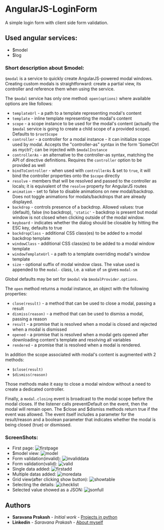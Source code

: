 # AngularJS-LoginForm
  A simple login form with client side form validation.
## Used angular services:
  - $model
  - $log
### Short description about $model:
`$modal` is a service to quickly create AngularJS-powered modal windows.
Creating custom modals is straightforward: create a partial view, its controller and reference them when using the service.

The `$modal` service has only one method: `open(options)` where available options are like follows:

* `templateUrl` - a path to a template representing modal's content
* `template` - inline template representing the modal's content
* `scope` - a scope instance to be used for the modal's content (actually the `$modal` service is going to create a child scope of a provided scope). Defaults to `$rootScope`
* `controller` - a controller for a modal instance - it can initialize scope used by modal. Accepts the "controller-as" syntax in the form 'SomeCtrl as myctrl'; can be injected with `$modalInstance`
* `controllerAs` - an alternative to the controller-as syntax, matching the API of directive definitions. Requires the `controller` option to be provided as well
* `bindToController` - when used with `controllerAs` & set to `true`, it will bind the controller properties onto the `$scope` directly
* `resolve` - members that will be resolved and passed to the controller as locals; it is equivalent of the `resolve` property for AngularJS routes
* `animation` - set to false to disable animations on new modal/backdrop. Does not toggle animations for modals/backdrops that are already displayed.
* `backdrop` - controls presence of a backdrop. Allowed values: true (default), false (no backdrop), `'static'` - backdrop is present but modal window is not closed when clicking outside of the modal window.
* `keyboard` - indicates whether the dialog should be closable by hitting the ESC key, defaults to true
* `backdropClass` - additional CSS class(es) to be added to a modal backdrop template
* `windowClass` - additional CSS class(es) to be added to a modal window template
* `windowTemplateUrl` - a path to a template overriding modal's window template
* `size` - optional suffix of modal window class. The value used is appended to the `modal-` class, i.e. a value of `sm` gives `modal-sm`

Global defaults may be set for `$modal` via `$modalProvider.options`.

The `open` method returns a modal instance, an object with the following properties:

* `close(result)` - a method that can be used to close a modal, passing a result
* `dismiss(reason)` - a method that can be used to dismiss a modal, passing a reason
* `result` - a promise that is resolved when a modal is closed and rejected when a modal is dismissed
* `opened` - a promise that is resolved when a modal gets opened after downloading content's template and resolving all variables
* `rendered` - a promise that is resolved when a modal is rendered. 

In addition the scope associated with modal's content is augmented with 2 methods:

* `$close(result)`
* `$dismiss(reason)`

Those methods make it easy to close a modal window without a need to create a dedicated controller.

Finally, a `modal.closing` event is broadcast to the modal scope before the modal closes.  If the listener calls 
preventDefault on the event, then the modal will remain open.  The $close and $dismiss methods return true if the 
event was allowed.  The event itself includes a parameter for the result/reason and a boolean parameter that indicates
whether the modal is being closed (true) or dismissed.

### ScreenShots:
- First page:
![firstpage](https://user-images.githubusercontent.com/35361302/38087309-471c2a8a-3375-11e8-904c-8aacf07b6ed7.png)
- $model view:
![model](https://user-images.githubusercontent.com/35361302/38087641-7ad5cf06-3376-11e8-95f6-a9aa4fc49127.png)
- Form validation(invalid):
![invaliddata](https://user-images.githubusercontent.com/35361302/38087322-53326f28-3375-11e8-9cf9-0cac616eb3c3.png)
- Form validation(valid):
![valid](https://user-images.githubusercontent.com/35361302/38087329-59b0ac48-3375-11e8-8d07-7a4573d799eb.png)
- Single data added:
![firstadd](https://user-images.githubusercontent.com/35361302/38087356-6a3b9870-3375-11e8-8170-688d321d70e3.png)
- Multiple datas added:
![moredata](https://user-images.githubusercontent.com/35361302/38087364-70db5f08-3375-11e8-89f2-b34e12432a03.png)
- Grid view(after clicking show button):
![showtable](https://user-images.githubusercontent.com/35361302/38087381-787cf582-3375-11e8-8442-816e8b9e96f2.png)
- Selecting the details:
![checklist](https://user-images.githubusercontent.com/35361302/38087391-7e721c92-3375-11e8-8d13-51da9347aa4a.png)
- Selected value showed as a JSON:
![jsonfull](https://user-images.githubusercontent.com/35361302/38087399-873ddfd2-3375-11e8-821a-94c70c8653e9.png)

## Authors

* **Saravana Prakash** - *Initial work* - [Projects in python](https://bitbucket.org/dashboard/overview)
* **Linkedin** - *Saravana Prakash* - [About myself](https://www.linkedin.com/in/saravana-prakash-j-116035124/)



